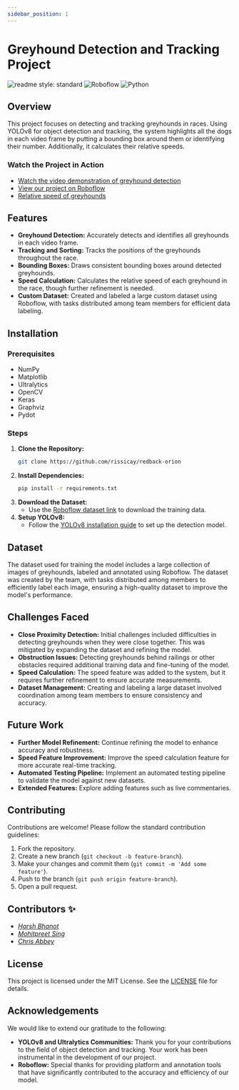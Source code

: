 ```yaml
---
sidebar_position: 1
---
```


# Greyhound Detection and Tracking Project
![readme style: standard](https://img.shields.io/badge/readme%20style-standard-brightgreen)
![Roboflow](https://img.shields.io/badge/Roboflow-Model%20Status-blue)
![Python](https://img.shields.io/badge/Python-3.12-blue)

## Overview
This project focuses on detecting and tracking greyhounds in races. Using YOLOv8 for object detection and tracking, the system highlights all the dogs in each video frame by putting a bounding box around them or identifying their number. Additionally, it calculates their relative speeds.

### Watch the Project in Action
- [Watch the video demonstration of greyhound detection](https://deakin365-my.sharepoint.com/:v:/g/personal/s222182857_deakin_edu_au/Ec6OtwCsxdtInGLccCf3-BMBsgsL47J3IEAnwrbzqUd-jw?e=Avsg1g&nav=eyJwbGF5YmFja09wdGlvbnMiOnt9LCJyZWZlcnJhbEluZm8iOnsicmVmZXJyYWxBcHAiOiJUZWFtcyIsInJlZmVycmFsTW9kZSI6InZpZXciLCJyZWZlcnJhbFZpZXciOiJwb3N0cm9sbC1jb3B5bGluayIsInJlZmVycmFsUGxheWJhY2tTZXNzaW9uSWQiOiIwNzFhZTJhZi0xMWFmLTQzMjEtODY5Ny0yY2E4MDAzYzZlZjkifX0%3D)
- [View our project on Roboflow](https://universe.roboflow.com/greyhound-tracking-ioamr/australian-greyhound-racing)
- [Relative speed of greyhounds](https://github.com/rissicay/redback-orion/blob/main/greyhound_tracking/notebooks/speed_test.ipynb)

## Features
- **Greyhound Detection:** Accurately detects and identifies all greyhounds in each video frame.
- **Tracking and Sorting:** Tracks the positions of the greyhounds throughout the race.
- **Bounding Boxes:** Draws consistent bounding boxes around detected greyhounds.
- **Speed Calculation:** Calculates the relative speed of each greyhound in the race, though further refinement is needed.
- **Custom Dataset:** Created and labeled a large custom dataset using Roboflow, with tasks distributed among team members for efficient data labeling.

## Installation

### Prerequisites
- NumPy
- Matplotlib
- Ultralytics
- OpenCV
- Keras
- Graphviz
- Pydot

### Steps
1. **Clone the Repository:**
    ```bash
    git clone https://github.com/rissicay/redback-orion
    ```
2. **Install Dependencies:**
    ```bash
    pip install -r requirements.txt
    ```
3. **Download the Dataset:**
    - Use the [Roboflow dataset link](https://app.roboflow.com/ds/TYmihJNfyP?key=D4ylby1lBR) to download the training data.
4. **Setup YOLOv8:**
    - Follow the [YOLOv8 installation guide](https://docs.ultralytics.com/models/yolov8/) to set up the detection model.

## Dataset
The dataset used for training the model includes a large collection of images of greyhounds, labeled and annotated using Roboflow. The dataset was created by the team, with tasks distributed among members to efficiently label each image, ensuring a high-quality dataset to improve the model's performance.

## Challenges Faced
- **Close Proximity Detection:** Initial challenges included difficulties in detecting greyhounds when they were close together. This was mitigated by expanding the dataset and refining the model.
- **Obstruction Issues:** Detecting greyhounds behind railings or other obstacles required additional training data and fine-tuning of the model.
- **Speed Calculation:** The speed feature was added to the system, but it requires further refinement to ensure accurate measurements.
- **Dataset Management:** Creating and labeling a large dataset involved coordination among team members to ensure consistency and accuracy.

## Future Work
- **Further Model Refinement:** Continue refining the model to enhance accuracy and robustness.
- **Speed Feature Improvement:** Improve the speed calculation feature for more accurate real-time tracking.
- **Automated Testing Pipeline:** Implement an automated testing pipeline to validate the model against new datasets.
- **Extended Features:** Explore adding features such as live commentaries.

## Contributing
Contributions are welcome! Please follow the standard contribution guidelines:

1. Fork the repository.
2. Create a new branch (`git checkout -b feature-branch`).
3. Make your changes and commit them (`git commit -m 'Add some feature'`).
4. Push to the branch (`git push origin feature-branch`).
5. Open a pull request.

## Contributors :sparkles:
- [*Harsh Bhanot*](https://github.com/HarshBhanot7)
- [*Mohitpreet Sing*](https://github.com/plasma141)
- [*Chris Abbey*](https://github.com/rissicay)

## License
This project is licensed under the MIT License. See the [LICENSE](LICENSE) file for details.

## Acknowledgements
We would like to extend our gratitude to the following:

- **YOLOv8 and Ultralytics Communities:** Thank you for your contributions to the field of object detection and tracking. Your work has been instrumental in the development of our project.
- **Roboflow:** Special thanks for providing platform and annotation tools that have significantly contributed to the accuracy and efficiency of our model.
